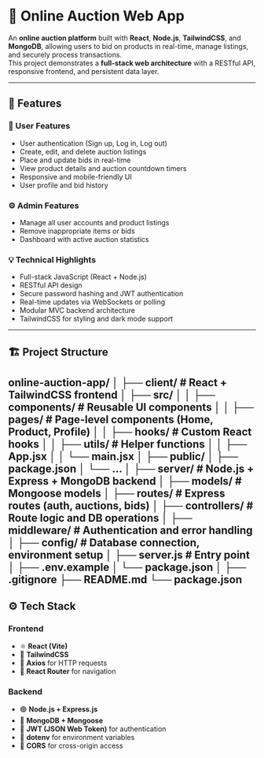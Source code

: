 # 🛒 Online Auction Web App

An **online auction platform** built with **React**, **Node.js**, **TailwindCSS**, and **MongoDB**, allowing users to bid on products in real-time, manage listings, and securely process transactions.  
This project demonstrates a **full-stack web architecture** with a RESTful API, responsive frontend, and persistent data layer.

---

## 🚀 Features

### 🧭 User Features
- User authentication (Sign up, Log in, Log out)
- Create, edit, and delete auction listings
- Place and update bids in real-time
- View product details and auction countdown timers
- Responsive and mobile-friendly UI
- User profile and bid history

### ⚙️ Admin Features
- Manage all user accounts and product listings
- Remove inappropriate items or bids
- Dashboard with active auction statistics

### 💡 Technical Highlights
- Full-stack JavaScript (React + Node.js)
- RESTful API design
- Secure password hashing and JWT authentication
- Real-time updates via WebSockets or polling
- Modular MVC backend architecture
- TailwindCSS for styling and dark mode support

---
## 🏗️ Project Structure

online-auction-app/
│
├── client/ # React + TailwindCSS frontend
│ ├── src/
│ │ ├── components/ # Reusable UI components
│ │ ├── pages/ # Page-level components (Home, Product, Profile)
│ │ ├── hooks/ # Custom React hooks
│ │ ├── utils/ # Helper functions
│ │ ├── App.jsx
│ │ └── main.jsx
│ ├── public/
│ ├── package.json
│ └── ...
│
├── server/ # Node.js + Express + MongoDB backend
│ ├── models/ # Mongoose models
│ ├── routes/ # Express routes (auth, auctions, bids)
│ ├── controllers/ # Route logic and DB operations
│ ├── middleware/ # Authentication and error handling
│ ├── config/ # Database connection, environment setup
│ ├── server.js # Entry point
│ ├── .env.example
│ └── package.json
│
├── .gitignore
├── README.md
└── package.json
---

## ⚙️ Tech Stack

### Frontend
- ⚛️ **React (Vite)**
- 🎨 **TailwindCSS**
- 🔄 **Axios** for HTTP requests
- 🧭 **React Router** for navigation

### Backend
- 🟢 **Node.js + Express.js**
- 🍃 **MongoDB + Mongoose**
- 🔑 **JWT (JSON Web Token)** for authentication
- 🧩 **dotenv** for environment variables
- 🚦 **CORS** for cross-origin access
